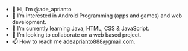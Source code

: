 - 👋 Hi, I’m @ade_aprianto
- 👀 I’m interested in Android Programming (apps and games) and web development.
- 🌱 I’m currently learning Java, HTML, CSS & JavaScript.
- 💞️ I’m looking to collaborate on a web based project.
- 📫 How to reach me adeaprianto888@gmail.com.

<!---
AdeAprianto/AdeAprianto is a ✨ special ✨ repository because its `README.md` (this file) appears on your GitHub profile.
You can click the Preview link to take a look at your changes.
--->
